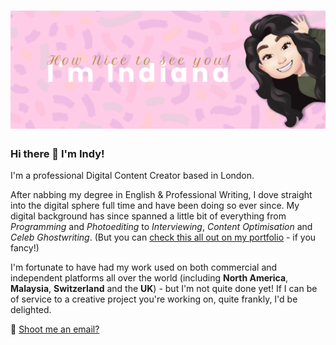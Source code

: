 <h1 align="center">
 <img src="https://raw.githubusercontent.com/Indiana48/Indiana48/master/Git-banner.png"/>
</h1>

### Hi there 👋 I'm Indy! 

I'm a professional Digital Content Creator based in London. </p>

<p>After nabbing my degree in English & Professional Writing, I dove straight into the digital sphere full time and have been doing so ever since. My digital background has since spanned a little bit of everything from <em>Programming</em> and <em>Photoediting</em> to <em>Interviewing</em>, <em>Content Optimisation</em> and <em>Celeb Ghostwriting</em>. (But you can <a href="https://www.indianawest.co.uk">check this all out on my portfolio</a> - if you fancy!)</p>

<p>I'm fortunate to have had my work used on both commercial and independent platforms all over the world (including <strong>North America</strong>, <strong>Malaysia</strong>, <strong>Switzerland</strong> and the <strong>UK</strong>) - but I'm not quite done yet! If I can be of service to a creative project you're working on, quite frankly, I'd be delighted.</p>

<p>💬 <a href="mailto:indiana.west@hotmail.co.uk">Shoot me an email?</a></p>
